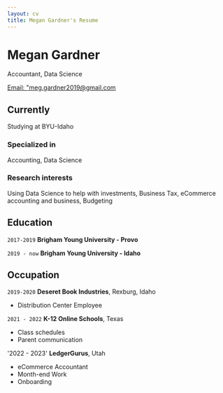 ```yaml
---
layout: cv
title: Megan Gardner's Resume
---
```

# Megan Gardner
Accountant, Data Science

<div id="webaddress">
<a href="meg.gardner2019@gmail.com">Email: "meg.gardner2019@gmail.com</a>
</div>


## Currently

Studying at BYU-Idaho

### Specialized in

Accounting, Data Science


### Research interests

Using Data Science to help with investments, Business Tax, eCommerce accounting and business, Budgeting 


## Education

`2017-2019`
__Brigham Young University - Provo__

`2019 - now`
__Brigham Young University - Idaho__


## Occupation

`2019-2020`
__Deseret Book Industries__, Rexburg, Idaho

- Distribution Center Employee

`2021 - 2022`
__K-12 Online Schools__, Texas

- Class schedules
- Parent communication

'2022 - 2023'
__LedgerGurus__, Utah

- eCommerce Accountant 
- Month-end Work
- Onboarding


